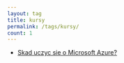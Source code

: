 ```yaml
---
layout: tag
title: kursy
permalink: /tags/kursy/
count: 1
---
```


- [Skad uczyc sie o Microsoft Azure?](https://blog.justcloud.pl/skad-uczyc-sie-o-microsoft-azure)
